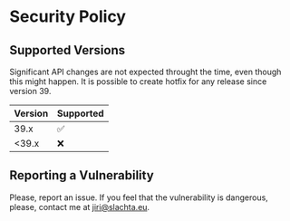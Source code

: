 # Security Policy

## Supported Versions

Significant API changes are not expected throught the time, 
even though this might happen. It is possible to create hotfix 
for any release since version 39.

| Version | Supported          |
| ------- | ------------------ |
| 39.x    | :white_check_mark: |
| <39.x   | :x:                |

## Reporting a Vulnerability

Please, report an issue. If you feel that the vulnerability 
is dangerous, please, contact me at jiri@slachta.eu.

